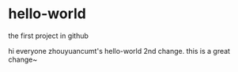 # hello-world
the first project in github

hi everyone
zhouyuancumt's hello-world 2nd change.
this is a great change~
